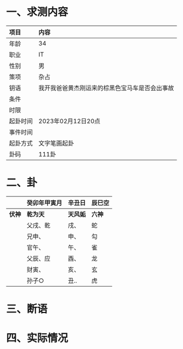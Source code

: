 # 一、求测内容
|项目|内容|
|:-|:-|
|年龄|34|
|职业|IT|
|性别|男|
|策项|杂占|
|钥语|我开我爸爸黄杰刚运来的棕黑色宝马车是否会出事故|
|条件||
|时限||
|起卦时间|2023年02月12日20点|
|事件时间||
|起卦方式|文字笔画起卦|
|卦码|111卦|

# 二、卦
||癸卯年甲寅月|辛丑日|辰巳空|
|:-|:-|:-|:-|
|**伏神**|**乾为天**|**天风姤**|**六神**|
||父戌、乾|戌、|蛇|
||兄申、|申、|勾|
||官午、|午、|雀|
||父辰、应|酉、|龙|
||财寅、|亥、|玄|
||孙子○|丑..|虎|


# 三、断语

# 四、实际情况